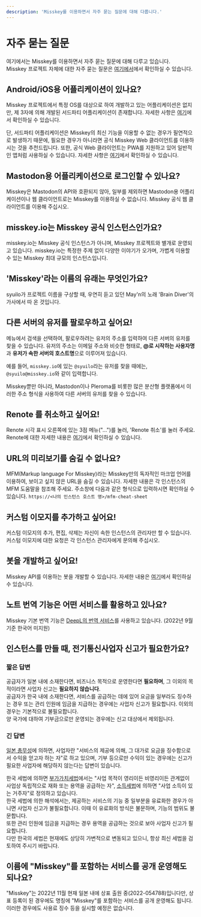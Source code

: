 ```yaml
---
description: 'Misskey를 이용하면서 자주 묻는 질문에 대해 다룹니다.'
---
```


# 자주 묻는 질문

여기에서는 Misskey를 이용하면서 자주 묻는 질문에 대해 다루고 있습니다. <br>
Misskey 프로젝트 자체에 대한 자주 묻는 질문은 [여기에서](./misskey.md)에서 확인하실 수 있습니다.

## Android/iOS용 어플리케이션이 있나요?

Misskey 프로젝트에서 특정 OS를 대상으로 하여 개발하고 있는 어플리케이션은 없지만, 제 3자에 의해 개발된 서드파티 어플리케이션이 존재합니다. 자세한 사항은 [여기](./apps.md)에서 확인하실 수 있습니다.

단, 서드파티 어플리케이션은 Misskey의 최신 기능을 이용할 수 없는 경우가 필연적으로 발생하기 때문에, 필요한 경우가 아니라면 공식 Misskey Web 클라이언트를 이용하시는 것을 추천드립니다. 또한, 공식 Web 클라이언트는 PWA를 지원하고 있어 일반적인 앱처럼 사용하실 수 있습니다. 자세한 사항은 [여기](TODO)에서 확인하실 수 있습니다.

## Mastodon용 어플리케이션으로 로그인할 수 있나요?

Misskey은 Mastodon의 API와 호환되지 않아, 일부를 제외하면 Mastodon용 어플리케이션이나 웹 클라이언트로는 Misskey를 이용하실 수 없습니다.
Misskey 공식 웹 클라이언트를 이용해 주십시오.

## misskey.io는 Misskey 공식 인스턴스인가요?

misskey.io는 Misskey 공식 인스턴스가 아니며, Misskey 프로젝트와 별개로 운영되고 있습니다. misskey.io는 특정한 주제 없이 다양한 이야기가 오가며, 가볍게 이용할 수 있는 Misskey 최대 규모의 인스턴스입니다.

## 'Misskey'라는 이름의 유래는 무엇인가요?

syuilo가 프로젝트 이름을 구상할 때, 우연히 듣고 있던 May'n의 노래 'Brain Diver'의 가사에서 따 온 것입니다.

## 다른 서버의 유저를 팔로우하고 싶어요!

메뉴에서 검색을 선택하여, 팔로우하려는 유저의 주소를 입력하여 다른 서버의 유저를 찾을 수 있습니다. 유저의 주소는 이메일 주소와 비슷한 형태로, **@로 시작하는 사용자명**과 **유저가 속한 서버의 호스트명**으로 이루어져 있습니다.

예를 들어, `misskey.io`에 있는 `@syuilo`라는 유저를 찾을 때에는, `@syuilo@misskey.io`와 같이 입력합니다.

Misskey뿐만 아니라, Mastodon이나 Pleroma를 비롯한 많은 분산형 플랫폼에서 이러한 주소 형식을 사용하여 다른 서버의 유저를 찾을 수 있습니다.

## Renote 를 취소하고 싶어요!

Renote 시각 표시 오른쪽에 있는 3점 메뉴("...")를 눌러, 'Renote 취소'를 눌러 주세요.<br>
Renote에 대한 자세한 내용은 [여기](./features/note.md)에서 확인하실 수 있습니다.

## URL의 미리보기를 숨길 수 없나요?

MFM(Markup language For Misskey)라는 Misskey만의 독자적인 마크업 언어를 이용하여, 보이고 싶지 않은 URL을 숨길 수 있습니다. 자세한 내용은 각 인스턴스의 MFM 도움말을 참조해 주세요. 주소창에 다음과 같은 형식으로 입력하시면 확인하실 수 있습니다. `https://<나의 인스턴스 호스트 명>/mfm-cheat-sheet`

## 커스텀 이모지를 추가하고 싶어요!

커스텀 이모지의 추가, 편집, 삭제는 자신이 속한 인스턴스의 관리자만 할 수 있습니다. 커스텀 이모지에 대한 요청은 각 인스턴스 관리자에게 문의해 주십시오.

## 봇을 개발하고 싶어요!

Misskey API를 이용하는 봇을 개발할 수 있습니다. 자세한 내용은 [여기](./advanced/develop-bot.md)에서 확인하실 수 있습니다.

## 노트 번역 기능은 어떤 서비스를 활용하고 있나요?

Misskey 기본 번역 기능은 [DeepL의 번역 서비스](https://www.deepl.com/)를 사용하고 있습니다.
(2022년 9월 기준 한국어 미지원)

## 인스턴스를 만들 때, 전기통신사업자 신고가 필요한가요?

### 짧은 답변

공급자가 일본 내에 소재한다면, 비즈니스 목적으로 운영한다면 **필요하며**, 그 이외의 목적이라면 사업자 신고는 **필요하지 않습니다**.  
공급자가 한국 내에 소재한다면, 서비스를 공급하는 데에 있어 요금을 일부라도 징수하는 경우 또는 관리 인원에 임금을 지급하는 경우에는 사업자 신고가 필요합니다. 이외의 경우는 기본적으로 불필요합니다.  
양 국가에 대하여 기부금으로만 운영되는 경우에는 신고 대상에서 제외됩니다.

### 긴 답변

[일본 총무성](https://www.soumo.go.jp/main_content/000477428.pdf)에 의하면, 사업자란 "서비스의 제공에 의해, 그 대가로 요금을 징수함으로서 수익을 얻고자 하는 자"로 하고 있으며,
기부 등으로만 수익이 있는 경우에는 신고가 필요한 사업자에 해당하지 않는다는 답변이 있습니다.

한국 세법에 의하면 [부가가치세법](<https://www.law.go.kr/법령/부가가치세법/(20230101,19194,20221231)/제2조>)에서는 "사업 목적이 영리이든 비영리이든 관계없이 사업상 독립적으로 재화 또는 용역을 공급하는 자",
[소득세법](<https://www.law.go.kr/법령/소득세법/(20230101,19196,20221231)/제1조의2>)에 의하면 "사업 소득이 있는 거주자"로 정의하고 있습니다.  
한국 세법에 의한 해석에서는, 제공하는 서비스의 기능 중 일부분을 유료화한 경우가 아니면 사업자 신고가 불필요합니다. 이때 이 유료화의 방식은 불문하며, 기능의 범위도 불문합니다.  
또한 관리 인원에 임금을 지급하는 경우 용역을 공급하는 것으로 보아 사업자 신고가 필요합니다.  
다만 한국의 세법은 현재에도 상당히 가변적으로 변동되고 있으니, 항상 최신 세법을 검토하여 주시기 바랍니다.

## 이름에 "Misskey"를 포함하는 서비스를 공개 운영해도 되나요?

"Misskey"는 2022년 11월 현재 일본 내에 상표 출원 중(2022-054788)입니다만, 상표 등록이 된 경우에도 명칭에 "Misskey"를 포함하는 서비스를 공개 운영해도 됩니다.  
이러한 경우에도 사용료 징수 등을 실시할 예정은 없습니다.
